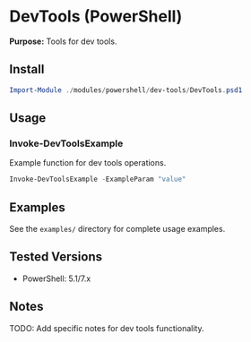 # DevTools (PowerShell)

**Purpose:** Tools for dev tools.

## Install
```powershell
Import-Module ./modules/powershell/dev-tools/DevTools.psd1
```

## Usage

### Invoke-DevToolsExample
Example function for dev tools operations.

```powershell
Invoke-DevToolsExample -ExampleParam "value"
```

## Examples
See the `examples/` directory for complete usage examples.

## Tested Versions
- PowerShell: 5.1/7.x

## Notes
TODO: Add specific notes for dev tools functionality.